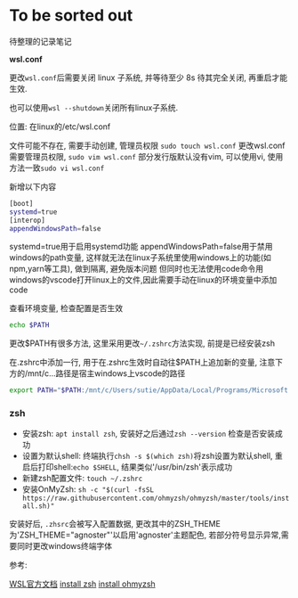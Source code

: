 # To be sorted out

待整理的记录笔记

**wsl.conf**

更改`wsl.conf`后需要关闭 linux 子系统, 并等待至少 8s 待其完全关闭, 再重启才能生效.

也可以使用`wsl --shutdown`关闭所有linux子系统.

位置: 在linux的/etc/wsl.conf

文件可能不存在, 需要手动创建, 管理员权限 `sudo touch wsl.conf`
更改wsl.conf需要管理员权限, `sudo vim wsl.conf` 部分发行版默认没有vim, 可以使用vi, 使用方法一致`sudo vi wsl.conf`

新增以下内容

```bash
[boot]
systemd=true
[interop]
appendWindowsPath=false
```
systemd=true用于启用systemd功能
appendWindowsPath=false用于禁用windows的path变量, 这样就无法在linux子系统里使用windows上的功能(如npm,yarn等工具), 做到隔离, 避免版本问题
但同时也无法使用code命令用windows的vscode打开linux上的文件,因此需要手动在linux的环境变量中添加code

查看环境变量, 检查配置是否生效
```bash
echo $PATH
```
更改$PATH有很多方法, 这里采用更改`~/.zshrc`方法实现, 前提是已经安装zsh

在.zshrc中添加一行, 用于在.zshrc生效时自动往$PATH上追加新的变量, 注意下方的/mnt/c...路径是宿主windows上vscode的路径

```bash
export PATH="$PATH:/mnt/c/Users/sutie/AppData/Local/Programs/Microsoft VS Code/bin"
```

### zsh

- 安装zsh: `apt install zsh`, 安装好之后通过`zsh --version` 检查是否安装成功
- 设置为默认shell: 终端执行`chsh -s $(which zsh)`将zsh设置为默认shell, 重启后打印shell:`echo $SHELL`, 结果类似'/usr/bin/zsh'表示成功
- 新建zsh配置文件: `touch ~/.zshrc`
- 安装OnMyZsh: `sh -c "$(curl -fsSL https://raw.githubusercontent.com/ohmyzsh/ohmyzsh/master/tools/install.sh)"`

安装好后, `.zhsrc`会被写入配置数据, 更改其中的ZSH_THEME为'ZSH_THEME="agnoster"'以启用'agnoster'主题配色, 若部分符号显示异常,需要同时更改windows终端字体

参考:

[WSL官方文档](https://learn.microsoft.com/zh-cn/windows/wsl/wsl-config)
[install zsh](https://github.com/ohmyzsh/ohmyzsh/wiki/Installing-ZSH)
[install ohmyzsh](https://ohmyz.sh/#install)

